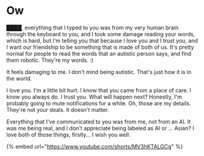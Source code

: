 # Ow

████, everything that I typed to you was from my very human brain through the keyboard to you, and I took some damage reading your words, which is hard, but I'm telling you that because I love you and I trust you, and I want our friendship to be something that is made of both of us. It's pretty normal for people to read the words that an autistic person says, and find them robotic. They're my words. :)

It feels damaging to me. I don't mind being autistic. That's just how it is in the world.

I love you. I'm a little bit hurt. I know that you came from a place of care. I know you always do. I trust you. What will happen next? Honestly, I'm probably going to mute notifications for a while. Oh, those are my details. They're not your deals. It doesn't matter.

Everything that I've communicated to you was from me, not from an AI. It was me being real, and I don't appreciate being labeled as AI or ... Asian? I love both of those things, firstly... I wish you well.

{% embed url="https://www.youtube.com/shorts/MV3hKTALGCg" %}
